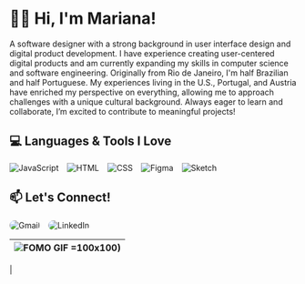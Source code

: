# 👩‍💻 Hi, I'm Mariana!
A software designer with a strong background in user interface design and digital product development. I have experience creating user-centered digital products and am currently expanding my skills in computer science and software engineering. Originally from Rio de Janeiro, I'm half Brazilian and half Portuguese. My experiences living in the U.S., Portugal, and Austria have enriched my perspective on everything, allowing me to approach challenges with a unique cultural background. Always eager to learn and collaborate, I’m excited to contribute to meaningful projects! 

## 💻 Languages & Tools I Love

<div style="display: flex; flex-wrap: wrap; gap: 15px;">
    <img src="https://img.shields.io/badge/JavaScript-FFB347?style=for-the-badge&logo=javascript&logoColor=black" alt="JavaScript" />
    <img src="https://img.shields.io/badge/HTML-F7B7A3?style=for-the-badge&logo=html5&logoColor=black" alt="HTML" />
    <img src="https://img.shields.io/badge/CSS-9B88D9?style=for-the-badge&logo=css3&logoColor=white" alt="CSS" />
    <div style="display: flex; gap: 15px;">
        <img src="https://img.shields.io/badge/Figma-F4A300?style=for-the-badge&logo=figma&logoColor=white" alt="Figma" />
        <img src="https://img.shields.io/badge/Sketch-F7D1A0?style=for-the-badge&logo=sketch&logoColor=black" alt="Sketch" />
    </div>
</div>

## 📫 Let's Connect!

<div style="display: flex; gap: 15px; margin-top: 20px;">
  <a href="mailto:1mariana.magalhaes1@gmail.com" target="_blank" style="text-decoration: none;">
    <img src="https://img.shields.io/badge/Gmail-D14836?style=for-the-badge&logo=gmail&logoColor=white&color=D14836&borderRadius=20" alt="Gmail" style="border-radius: 10px;" />
  </a>
  <a href="https://www.linkedin.com/in/mariana-magalhaess/" target="_blank" style="text-decoration: none;">
    <img src="https://img.shields.io/badge/LinkedIn-0077B5?style=for-the-badge&logo=linkedin&logoColor=white&color=0077B5&borderRadius=20" alt="LinkedIn" style="border-radius: 10px;" />
  </a>
</div>

| ![FOMO GIF](https://i.giphy.com/media/v1.Y2lkPTc5MGI3NjExc2FrMjE1bTJ1YTYzc2J2NmowMzZvcDJrejFoMTYwN2J5eHU4N3VucyZlcD12MV9pbnRlcm5hbF9naWZfYnlfaWQmY3Q9Zw/HzPtbOKyBoBFsK4hyc/giphy.gif) =100x100) |
|:--:| 
| 
